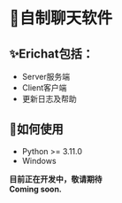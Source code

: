 # 👀自制聊天软件  
## ✨Erichat包括：  
- Server服务端  
- Client客户端  
- 更新日志及帮助  

## 🤔如何使用  
- Python >= 3.11.0
- Windows


**目前正在开发中，敬请期待**  
**Coming soon.**
